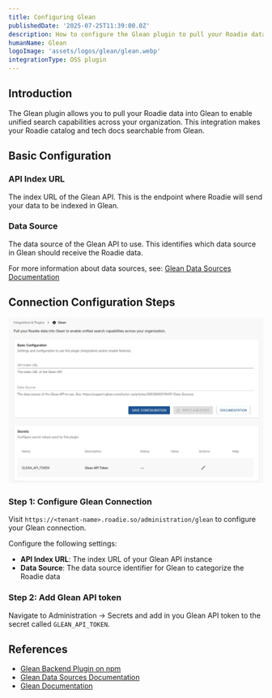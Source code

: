 ```yaml
---
title: Configuring Glean
publishedDate: '2025-07-25T11:39:00.0Z'
description: How to configure the Glean plugin to pull your Roadie data into Glean for unified search capabilities.
humanName: Glean
logoImage: 'assets/logos/glean/glean.webp'
integrationType: OSS plugin
---
```


## Introduction

The Glean plugin allows you to pull your Roadie data into Glean to enable unified search capabilities across your organization. This integration makes your Roadie catalog and tech docs searchable from Glean.


## Basic Configuration


### API Index URL

The index URL of the Glean API. This is the endpoint where Roadie will send your data to be indexed in Glean.

### Data Source

The data source of the Glean API to use. This identifies which data source in Glean should receive the Roadie data. 

For more information about data sources, see: [Glean Data Sources Documentation](https://support.glean.com/hc/en-us/articles/30038992119451-Data-Sources)

## Connection Configuration Steps

![glean-config.webp](glean-config.webp)

### Step 1: Configure Glean Connection

Visit `https://<tenant-name>.roadie.so/administration/glean` to configure your Glean connection.

Configure the following settings:

- **API Index URL**: The index URL of your Glean API instance
- **Data Source**: The data source identifier for Glean to categorize the Roadie data

### Step 2: Add Glean API token

Navigate to Administration -> Secrets and add in you Glean API token to the secret called `GLEAN_API_TOKEN`.

## References

- [Glean Backend Plugin on npm](https://www.npmjs.com/package/@roadiehq/backstage-plugin-glean-backend)
- [Glean Data Sources Documentation](https://support.glean.com/hc/en-us/articles/30038992119451-Data-Sources)
- [Glean Documentation](https://support.glean.com/)